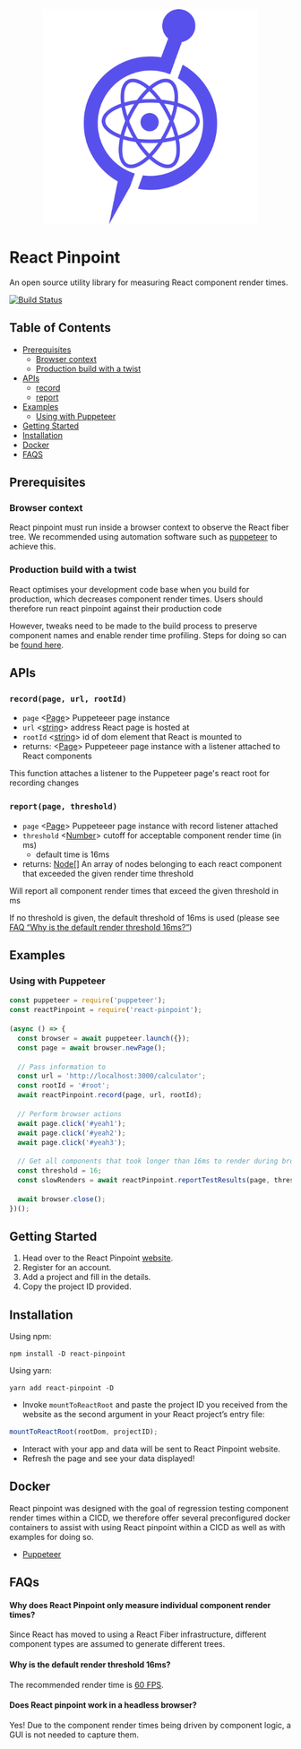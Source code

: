 <div align="center">
  <img width="384" height="384" src="https://raw.githubusercontent.com/ReactPinpoint/react-pinpoint-website/master/public/logo512.png">
</div>

    
 # React Pinpoint
 
  An open source utility library for measuring React component render times.

[![Build Status](https://travis-ci.org/joemccann/dillinger.svg?branch=master)](https://travis-ci.org/joemccann/dillinger)

## Table of Contents

- [Prerequisites](#prerequisites)
  - [Browser context](#browser-context)
  - [Production build with a twist](#production-build-with-a-twist)
- [APIs](#apis)
  - [record](#record--)
  - [report](#report--)
- [Examples](#examples)
  - [Using with Puppeteer](#using-with-puppeteer)
- [Getting Started](#getting-started)
- [Installation](#installation)
- [Docker](#docker)
- [FAQS](#faqs)

## Prerequisites

### Browser context

React pinpoint must run inside a browser context to observe the React fiber tree. We recommended using automation software such as
[puppeteer](https://github.com/puppeteer/puppeteer) to achieve this.

### Production build with a twist

React optimises your development code base when you build for production, which decreases component render times. Users should therefore run
react pinpoint against their production code

However, tweaks need to be made to the build process to preserve component names and enable render time profiling. Steps for doing so can be
[found here](https://gist.github.com/bvaughn/25e6233aeb1b4f0cdb8d8366e54a3977).

## APIs

### `record(page, url, rootId)`

- `page` <[Page](https://github.com/puppeteer/puppeteer/blob/v5.2.1/docs/api.md#class-page)> Puppeteeer page instance
- `url` <[string](https://developer.mozilla.org/en-US/docs/Web/JavaScript/Data_structures#String_type)> address React page is hosted at
- `rootId` <[string](https://developer.mozilla.org/en-US/docs/Web/JavaScript/Data_structures#String_type)> id of dom element that React is
  mounted to
- returns: <[Page](https://github.com/puppeteer/puppeteer/blob/v5.2.1/docs/api.md#class-page)> Puppeteeer page instance with a listener
  attached to React components

This function attaches a listener to the Puppeteer page's react root for recording changes

### `report(page, threshold)`

- `page` <[Page](https://github.com/puppeteer/puppeteer/blob/v5.2.1/docs/api.md#class-page)> Puppeteeer page instance with record listener
  attached
- `threshold` <[Number](https://developer.mozilla.org/en-US/docs/Web/JavaScript/Data_structures#Number_type)> cutoff for acceptable
  component render time (in ms)
  - default time is 16ms
- returns: [Node[]](https://developer.mozilla.org/en-US/docs/Glossary/array) An array of nodes belonging to each react component that
  exceeded the given render time threshold

Will report all component render times that exceed the given threshold in ms

If no threshold is given, the default threshold of 16ms is used (please see [FAQ “Why is the default render threshold 16ms?”](<(#faqs)>))

## Examples

### Using with Puppeteer

```javascript
const puppeteer = require('puppeteer');
const reactPinpoint = require('react-pinpoint');

(async () => {
  const browser = await puppeteer.launch({});
  const page = await browser.newPage();

  // Pass information to
  const url = 'http://localhost:3000/calculator';
  const rootId = '#root';
  await reactPinpoint.record(page, url, rootId);

  // Perform browser actions
  await page.click('#yeah1');
  await page.click('#yeah2');
  await page.click('#yeah3');

  // Get all components that took longer than 16ms to render during browser actions
  const threshold = 16;
  const slowRenders = await reactPinpoint.reportTestResults(page, threshold);

  await browser.close();
})();
```

## Getting Started
1. Head over to the React Pinpoint [website](https://reactpinpoint.com).
2. Register for an account.
3. Add a project and fill in the details.
4. Copy the project ID provided.

## Installation
Using npm:
```shell
npm install -D react-pinpoint
```
Using yarn:
```shell
yarn add react-pinpoint -D
```
- Invoke `mountToReactRoot` and paste the project ID you received from the website as the second argument in your React project’s entry file:
```javascript
mountToReactRoot(rootDom, projectID);
```
-  Interact with your app and data will be sent to React Pinpoint website.
- Refresh the page and see your data displayed!

## Docker

React pinpoint was designed with the goal of regression testing component render times within a CICD, we therefore offer several
preconfigured docker containers to assist with using React pinpoint within a CICD as well as with examples for doing so.

- [Puppeteer](https://github.com/oslabs-beta/react-pinpoint/tree/master/dockerfile-generator)

## FAQs

#### Why does React Pinpoint only measure individual component render times?

Since React has moved to using a React Fiber infrastructure, different component types are assumed to generate different trees.

#### Why is the default render threshold 16ms?

The recommended render time is [60 FPS](https://developers.google.com/web/fundamentals/performance/rendering).

#### Does React pinpoint work in a headless browser?

Yes! Due to the component render times being driven by component logic, a GUI is not needed to capture them.
